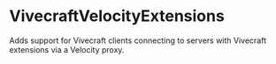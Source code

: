 # VivecraftVelocityExtensions

Adds support for Vivecraft clients connecting to servers with Vivecraft extensions via a Velocity proxy.
